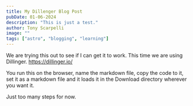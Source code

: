 ```yaml
---
title: My Dillenger Blog Post
pubDate: 01-06-2024
description: "This is just a test."
author: Tony Scarpelli
image: ""
tags: ["astro", "blogging", "learning"]
---
```

We are trying this out to see if I can get it to work.
This time we are using Dillinger.
https://dillinger.io/

You run this on the browser, name the markdown file, copy the code to it, set it as a markdown file and it loads it in the Download directory wherever you want it.

Just too many steps for now.
